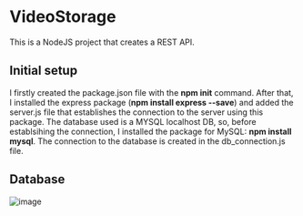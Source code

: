 # VideoStorage
This is a NodeJS project that creates a REST API.

## Initial setup
 I firstly created the package.json file with the **npm init** command. After that, I installed the express package (**npm install express --save**) and added the server.js file that establishes the connection to the server using this package.
The database used is a MYSQL localhost DB, so, before establsihing the connection, I installed the package for MySQL: **npm install mysql**. The connection to the database is created in the db_connection.js file.
 
## Database
![image](https://github.com/neagamaria/VideoStorage/assets/92460510/dd244a44-d064-483d-ab6e-f8c9db483354)

